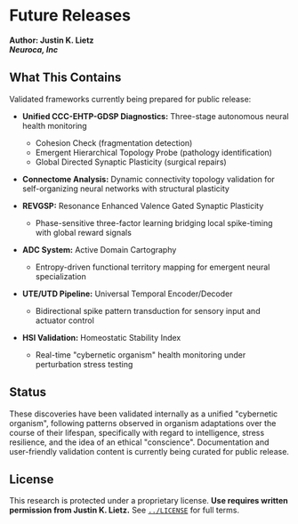 # Future Releases

**Author: Justin K. Lietz**<br>
***Neuroca, Inc***

## What This Contains

Validated frameworks currently being prepared for public release:

- **Unified CCC-EHTP-GDSP Diagnostics:** Three-stage autonomous neural health monitoring
    - Cohesion Check (fragmentation detection)
    - Emergent Hierarchical Topology Probe (pathology identification)
    - Global Directed Synaptic Plasticity (surgical repairs)

- **Connectome Analysis:** Dynamic connectivity topology validation for self-organizing neural networks with structural plasticity

- **REVGSP:** Resonance Enhanced Valence Gated Synaptic Plasticity
    - Phase-sensitive three-factor learning bridging local spike-timing with global reward signals

- **ADC System:** Active Domain Cartography
    - Entropy-driven functional territory mapping for emergent neural specialization

- **UTE/UTD Pipeline:** Universal Temporal Encoder/Decoder
    - Bidirectional spike pattern transduction for sensory input and actuator control

- **HSI Validation:** Homeostatic Stability Index
    - Real-time "cybernetic organism" health monitoring under perturbation stress testing

## Status

These discoveries have been validated internally as a unified "cybernetic organism", following patterns observed in organism adaptations over the course of their lifespan, specifically with regard to intelligence, stress resilience, and the idea of an ethical "conscience". Documentation and user-friendly validation content is currently being curated for public release.


## License

This research is protected under a proprietary license. **Use requires written permission from Justin K. Lietz.** See [`../LICENSE`](../LICENSE) for full terms.